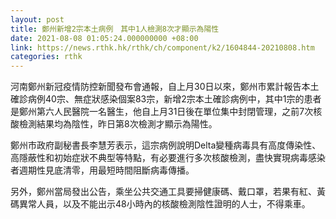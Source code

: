 ```yaml
---
layout: post
title: 鄭州新增2宗本土病例　其中1人檢測8次才顯示為陽性
date: 2021-08-08 01:05:24.000000000 +08:00
link: https://news.rthk.hk/rthk/ch/component/k2/1604844-20210808.htm
categories: rthk
---
```


河南鄭州新冠疫情防控新聞發布會通報，自上月30日以來，鄭州市累計報告本土確診病例40宗、無症狀感染個案83宗，新增2宗本土確診病例中，其中1宗的患者是鄭州第六人民醫院一名醫生，他自上月31日後在單位集中封閉管理，之前7次核酸檢測結果均為陰性，昨日第8次檢測才顯示為陽性。

鄭州市政府副秘書長李慧芳表示，這宗病例說明Delta變種病毒具有高度傳染性、高隱蔽性和初始症狀不典型等特點，有必要進行多次核酸檢測，盡快實現病毒感染者週期性見底清零，用最短時間阻斷病毒傳播。

另外，鄭州當局發出公告，乘坐公共交通工具要掃健康碼、戴口罩，若果有紅、黃碼異常人員，以及不能出示48小時內的核酸檢測陰性證明的人士，不得乘車。
